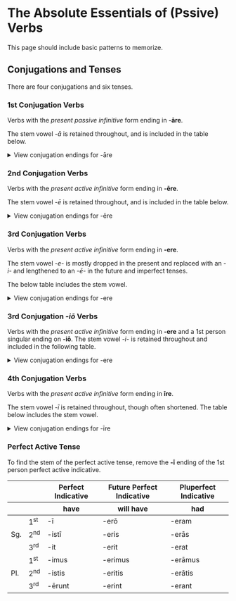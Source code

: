 # The Absolute Essentials of (Pssive) Verbs

This page should include basic patterns to memorize.

## Conjugations and Tenses

There are four conjugations and six tenses.

### 1st Conjugation Verbs

Verbs with the _present passive infinitive_ form ending in **-āre**.

The stem vowel _-ā_ is retained throughout, and is included in the table below.

<details>
  <summary>View conjugation endings for -āre</summary>

  <table>
    <thead>
      <tr>
        <th colspan="2"></th>
        <th>Present Indicative</th>
        <th>Future Indicative</th>
        <th>Imperfect Indicative</th>
      </tr>
      <tr>
        <th colspan="2"></th>
        <th>am (being)</th>
        <th>will</th>
        <th>was</th>
      </tr>
    </thead>
    <tbody>
      <tr>
        <td rowspan="3">Sg.</td>
        <td>1<sup>st</sup></td>
        <td>-or</td>
        <td>-ābor</td>
        <td>-ābar</td>
      </tr>
      <tr>
        <td>2<sup>nd</sup></td>
        <td>-āris</td>
        <td>-āberis</td>
        <td>-ābāris</td>
      </tr>
      <tr>
        <td>3<sup>rd</sup></td>
        <td>-ātur</td>
        <td>-ābitur</td>
        <td>-ābatur</td>
      </tr>
      <tr>
        <td rowspan="3">Pl.</td>
        <td>1<sup>st</sup></td>
        <td>-āmur</td>
        <td>-ābimur</td>
        <td>-ābāmur</td>
      </tr>
      <tr>
        <td>2<sup>nd</sup></td>
        <td>-āminī</td>
        <td>-ābiminī</td>
        <td>-ābāminī</td>
      </tr>
      <tr>
        <td>3<sup>rd</sup></td>
        <td>-antur</td>
        <td>-ābuntur</td>
        <td>-ābantur</td>
      </tr>
      </tr>
    </tbody>
  </table>
</details>

### 2nd Conjugation Verbs

Verbs with the _present active infinitive_ form ending in **-ēre**.

The stem vowel _-ē_ is retained throughout, and is included in the table below.

<details>
  <summary>View conjugation endings for -ēre</summary>

  <table>
    <thead>
      <tr>
        <th colspan="2"></th>
        <th>Present Indicative</th>
        <th>Future Indicative</th>
        <th>Imperfect Indicative</th>
      </tr>
      <tr>
        <th colspan="2"></th>
        <th>am</th>
        <th>will</th>
        <th>was</th>
      </tr>
    </thead>
    <tbody>
      <tr>
        <td rowspan="3">Sg.</td>
        <td>1<sup>st</sup></td>
        <td>-eō</td>
        <td>-ēbō</td>
        <td>-ēbam</td>
      </tr>
      <tr>
        <td>2<sup>nd</sup></td>
        <td>-ēs</td>
        <td>-ēbis</td>
        <td>-ēbas</td>
      </tr>
      <tr>
        <td>3<sup>rd</sup></td>
        <td>-et</td>
        <td>-ēbit</td>
        <td>-ēbat</td>
      </tr>
      <tr>
        <td rowspan="3">Pl.</td>
        <td>1<sup>st</sup></td>
        <td>-ēmus</td>
        <td>-ēbimus</td>
        <td>-ēbamus</td>
      </tr>
      <tr>
        <td>2<sup>nd</sup></td>
        <td>-ētis</td>
        <td>-ēbitis</td>
        <td>-ēbatis</td>
      </tr>
      <tr>
        <td>3<sup>rd</sup></td>
        <td>-ent</td>
        <td>-ēbunt</td>
        <td>-ēbant</td>
      </tr>
      </tr>
    </tbody>
  </table>
</details>

### 3rd Conjugation Verbs

Verbs with the _present active infinitive_ form ending in **-ere**.

The stem vowel _-e-_ is mostly dropped in the present and replaced with an _-i-_ and lengthened to an _-ē-_ in the future and imperfect tenses.

The below table includes the stem vowel.

<details>
  <summary>View conjugation endings for -ere</summary>

  <table>
    <thead>
      <tr>
        <th colspan="2"></th>
        <th>Present Indicative</th>
        <th>Future Indicative</th>
        <th>Imperfect Indicative</th>
      </tr>
      <tr>
        <th colspan="2"></th>
        <th>am</th>
        <th>will</th>
        <th>was</th>
      </tr>
    </thead>
    <tbody>
      <tr>
        <td rowspan="3">Sg.</td>
        <td>1<sup>st</sup></td>
        <td>-ō</td>
        <td>-am</td>
        <td>-ēbam</td>
      </tr>
      <tr>
        <td>2<sup>nd</sup></td>
        <td>-is</td>
        <td>-ēs</td>
        <td>-ēbās</td>
      </tr>
      <tr>
        <td>3<sup>rd</sup></td>
        <td>-it</td>
        <td>-et</td>
        <td>-ēbat</td>
      </tr>
      <tr>
        <td rowspan="3">Pl.</td>
        <td>1<sup>st</sup></td>
        <td>-imus</td>
        <td>-ēmus</td>
        <td>-ēbāmus</td>
      </tr>
      <tr>
        <td>2<sup>nd</sup></td>
        <td>-itis</td>
        <td>-ētis</td>
        <td>-ēbātis</td>
      </tr>
      <tr>
        <td>3<sup>rd</sup></td>
        <td>-unt</td>
        <td>-ent</td>
        <td>-ēbant</td>
      </tr>
      </tr>
    </tbody>
  </table>
</details>

### 3rd Conjugation _-iō_ Verbs

Verbs with the _present active infinitive_ form ending in **-ere** and a 1st person singular ending on **-iō**.  The stem vowel _-i-_ is retained throughout and included in the following table.

<details>
  <summary>View conjugation endings for -ere</summary>

  <table>
    <thead>
      <tr>
        <th colspan="2"></th>
        <th>Present Indicative</th>
        <th>Future Indicative</th>
        <th>Imperfect Indicative</th>
      </tr>
      <tr>
        <th colspan="2"></th>
        <th>am</th>
        <th>will</th>
        <th>was</th>
      </tr>
    </thead>
    <tbody>
      <tr>
        <td rowspan="3">Sg.</td>
        <td>1<sup>st</sup></td>
        <td>-iō</td>
        <td>-iam</td>
        <td>-iēbam</td>
      </tr>
      <tr>
        <td>2<sup>nd</sup></td>
        <td>-is</td>
        <td>-iēs</td>
        <td>-iēbās</td>
      </tr>
      <tr>
        <td>3<sup>rd</sup></td>
        <td>-it</td>
        <td>-iet</td>
        <td>-iēbat</td>
      </tr>
      <tr>
        <td rowspan="3">Pl.</td>
        <td>1<sup>st</sup></td>
        <td>-imus</td>
        <td>-iēmus</td>
        <td>-iēbāmus</td>
      </tr>
      <tr>
        <td>2<sup>nd</sup></td>
        <td>-itis</td>
        <td>-iētis</td>
        <td>-iēbātis</td>
      </tr>
      <tr>
        <td>3<sup>rd</sup></td>
        <td>-iunt</td>
        <td>-ient</td>
        <td>-iēbant</td>
      </tr>
      </tr>
    </tbody>
  </table>
</details>

### 4th Conjugation Verbs

Verbs with the _present active infinitive_ form ending in **īre**.

The stem vowel _-ī_ is retained throughout, though often shortened.  The table below includes the stem vowel.

<details>
  <summary>View conjugation endings for -īre</summary>

  <table>
    <thead>
      <tr>
        <th colspan="2"></th>
        <th>Present Indicative</th>
        <th>Future Indicative</th>
        <th>Imperfect Indicative</th>
      </tr>
      <tr>
        <th colspan="2"></th>
        <th>am</th>
        <th>will</th>
        <th>was</th>
      </tr>
    </thead>
    <tbody>
      <tr>
        <td rowspan="3">Sg.</td>
        <td>1<sup>st</sup></td>
        <td>-iō</td>
        <td>-iam</td>
        <td>-iēbam</td>
      </tr>
      <tr>
        <td>2<sup>nd</sup></td>
        <td>-īs</td>
        <td>-iēs</td>
        <td>-iēbās</td>
      </tr>
      <tr>
        <td>3<sup>rd</sup></td>
        <td>-it</td>
        <td>-iet</td>
        <td>-iēbat</td>
      </tr>
      <tr>
        <td rowspan="3">Pl.</td>
        <td>1<sup>st</sup></td>
        <td>-īmus</td>
        <td>-iēmus</td>
        <td>-iēbāmus</td>
      </tr>
      <tr>
        <td>2<sup>nd</sup></td>
        <td>-ītis</td>
        <td>-iētis</td>
        <td>-iēbātis</td>
      </tr>
      <tr>
        <td>3<sup>rd</sup></td>
        <td>-iunt</td>
        <td>-ient</td>
        <td>-iēbant</td>
      </tr>
      </tr>
    </tbody>
  </table>
</details>


### Perfect Active Tense

To find the stem of the perfect active tense, remove the **-ī** ending of the 1st person perfect active indicative.

  <table>
    <thead>
      <tr>
        <th colspan="2"></th>
        <th>Perfect Indicative</th>
        <th>Future Perfect Indicative</th>
        <th>Pluperfect Indicative</th>
      </tr>
      <tr>
        <th colspan="2"></th>
        <th>have</th>
        <th>will have</th>
        <th>had</th>
      </tr>
    </thead>
    <tbody>
      <tr>
        <td rowspan="3">Sg.</td>
        <td>1<sup>st</sup></td>
        <td>-ī</td>
        <td>-erō</td>
        <td>-eram</td>
      </tr>
      <tr>
        <td>2<sup>nd</sup></td>
        <td>-istī</td>
        <td>-eris</td>
        <td>-erās</td>
      </tr>
      <tr>
        <td>3<sup>rd</sup></td>
        <td>-it</td>
        <td>-erit</td>
        <td>-erat</td>
      </tr>
      <tr>
        <td rowspan="3">Pl.</td>
        <td>1<sup>st</sup></td>
        <td>-imus</td>
        <td>-erimus</td>
        <td>-erāmus</td>
      </tr>
      <tr>
        <td>2<sup>nd</sup></td>
        <td>-istis</td>
        <td>-eritis</td>
        <td>-erātis</td>
      </tr>
      <tr>
        <td>3<sup>rd</sup></td>
        <td>-ērunt</td>
        <td>-erint</td>
        <td>-erant</td>
      </tr>
      </tr>
    </tbody>
  </table>
</details>
